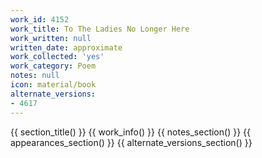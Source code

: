 ```yaml
---
work_id: 4152
work_title: To The Ladies No Longer Here
work_written: null
written_date: approximate
work_collected: 'yes'
work_category: Poem
notes: null
icon: material/book
alternate_versions:
- 4617
---
```


{{ section_title() }}
{{ work_info() }}
{{ notes_section() }}
{{ appearances_section() }}
{{ alternate_versions_section() }}